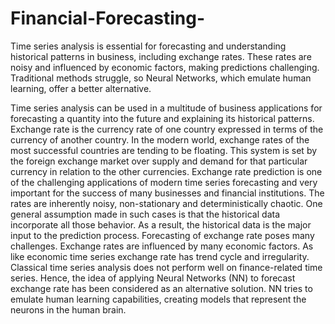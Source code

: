 # Financial-Forecasting-
Time series analysis is essential for forecasting and understanding historical patterns in business, including exchange rates. These rates are noisy and influenced by economic factors, making predictions challenging. Traditional methods struggle, so Neural Networks, which emulate human learning, offer a better alternative.


Time series analysis can be used in a multitude of business applications for forecasting a quantity into the future and explaining its historical patterns. Exchange rate is the currency rate of one country expressed in terms of the currency of another country. In the modern world, exchange rates of the most successful countries are tending to be floating. This system is set by the foreign exchange market over supply and demand for that particular currency in relation to the other currencies. Exchange rate prediction is one of the challenging applications of modern time series forecasting and very important for the success of many businesses and financial institutions. The rates are inherently noisy, non-stationary and deterministically chaotic. One general assumption made in such cases is that the historical data incorporate all those behavior. As a result, the historical data is the major input to the prediction process. Forecasting of exchange rate poses many challenges. Exchange rates are influenced by many economic factors. As like economic time series exchange rate has trend cycle and irregularity. Classical time series analysis does not perform well on finance-related time series. Hence, the idea of applying Neural Networks (NN) to forecast exchange rate has been considered as an alternative solution. NN tries to emulate human learning capabilities, creating models that represent the neurons in the human brain.